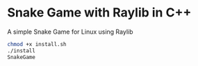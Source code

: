 # Snake Game with Raylib in C++

A simple Snake Game for Linux using Raylib

```bash
chmod +x install.sh
./install
SnakeGame
```
